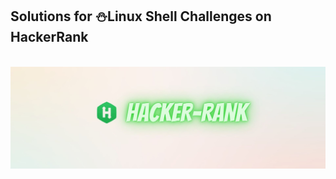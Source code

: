 ## Solutions for ⛄Linux Shell Challenges on HackerRank 

<p align="center">  
	<br>
	<a href="https://www.hackerrank.com/sh_R_ee">
        <img src="/Image/HackerRank.jpg"> 
    	</a>
	<br>
	<br>
</p>